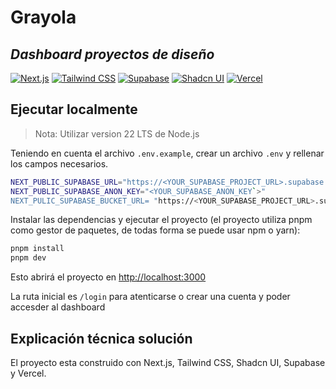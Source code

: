 # Grayola
## _Dashboard proyectos de diseño_
[![Next.js](https://img.shields.io/badge/Next.js-000000?style=for-the-badge&logo=next.js&logoColor=white)](https://nextjs.org/)
[![Tailwind CSS](https://img.shields.io/badge/Tailwind_CSS-38B2AC?style=for-the-badge&logo=tailwind-css&logoColor=white)](https://tailwindcss.com/)
[![Supabase](https://img.shields.io/badge/Supabase-3FCF8E?style=for-the-badge&logo=supabase&logoColor=white)](https://supabase.com/)
[![Shadcn UI](https://img.shields.io/badge/Shadcn--UI-000000?style=for-the-badge&logo=shadcn&logoColor=white)](https://ui.shadcn.com/)
[![Vercel](https://img.shields.io/badge/Vercel-000000?style=for-the-badge&logo=vercel&logoColor=white)](https://vercel.com/)




## Ejecutar localmente

> Nota: Utilizar version 22 LTS de Node.js

Teniendo en cuenta el archivo `.env.example`, crear un archivo `.env` y rellenar los campos necesarios.

```bash
NEXT_PUBLIC_SUPABASE_URL="https://<YOUR_SUPABASE_PROJECT_URL>.supabase.co"
NEXT_PUBLIC_SUPABASE_ANON_KEY="<YOUR_SUPABASE_ANON_KEY`>"
NEXT_PULIC_SUPABASE_BUCKET_URL= "https://<YOUR_SUPABASE_PROJECT_URL>.supabase.co/storage/v1/object/public/files/projects"
```

Instalar las dependencias y ejecutar el proyecto (el proyecto utiliza pnpm como gestor de paquetes, de todas forma se puede usar npm o yarn):

```bash
pnpm install
pnpm dev
```

Esto abrirá el proyecto en [http://localhost:3000](http://localhost:3000)

La ruta inicial es `/login` para atenticarse o crear una cuenta y poder accesder al dashboard

## Explicación técnica solución

El proyecto esta construido con Next.js, Tailwind CSS, Shadcn UI, Supabase y Vercel.


